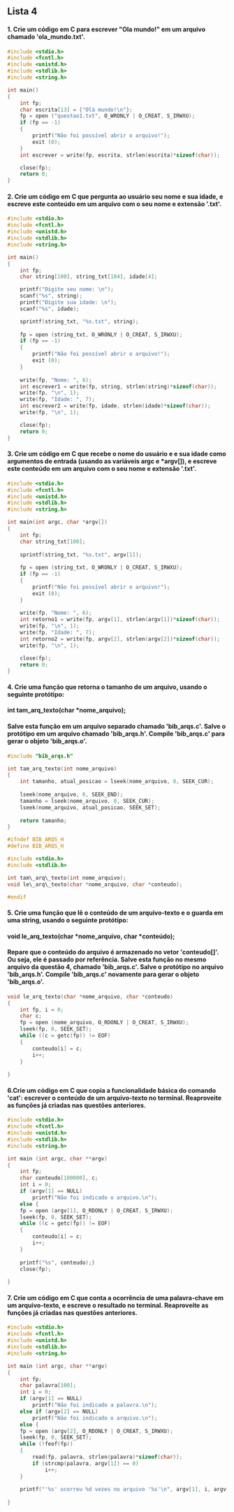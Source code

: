 ## Lista 4

#### 1. Crie um código em C para escrever "Ola mundo!" em um arquivo chamado 'ola_mundo.txt'.

``` C
#include <stdio.h>	
#include <fcntl.h>	
#include <unistd.h>	
#include <stdlib.h>	
#include <string.h>

int main()
{
	int fp;
	char escrita[13] = {"Olá mundo!\n"};
	fp = open ("questao1.txt", O_WRONLY | O_CREAT, S_IRWXU); 
	if (fp == -1)
	{
		printf("Não foi possível abrir o arquivo!"); 
		exit (0); 
	}
	int escrever = write(fp, escrita, strlen(escrita)*sizeof(char));

	close(fp); 
	return 0; 
}
```

#### 2. Crie um código em C que pergunta ao usuário seu nome e sua idade, e escreve este conteúdo em um arquivo com o seu nome e extensão '.txt'.

``` C
#include <stdio.h>	
#include <fcntl.h>	
#include <unistd.h>	
#include <stdlib.h>	
#include <string.h>

int main()
{
	int fp;
	char string[100], string_txt[104], idade[4];

	printf("Digite seu nome: \n");
	scanf("%s", string); 
	printf("Digite sua idade: \n"); 
	scanf("%s", idade); 

	sprintf(string_txt, "%s.txt", string); 
	
	fp = open (string_txt, O_WRONLY | O_CREAT, S_IRWXU); 
	if (fp == -1)
	{
		printf("Não foi possível abrir o arquivo!"); 
		exit (0); 
	}
	
	write(fp, "Nome: ", 6); 
	int escrever1 = write(fp, string, strlen(string)*sizeof(char));
	write(fp, "\n", 1);
	write(fp, "Idade: ", 7);
	int escrever2 = write(fp, idade, strlen(idade)*sizeof(char));	
	write(fp, "\n", 1);

	close(fp); 
	return 0; 
}
``` 

#### 3. Crie um código em C que recebe o nome do usuário e e sua idade como argumentos de entrada (usando as variáveis argc e *argv[]), e escreve este conteúdo em um arquivo com o seu nome e extensão '.txt'.

``` C
#include <stdio.h>	
#include <fcntl.h>	
#include <unistd.h>	
#include <stdlib.h>	
#include <string.h>

int main(int argc, char *argv[])
{
	int fp;
	char string_txt[100];
		
	sprintf(string_txt, "%s.txt", argv[1]); 
	
	fp = open (string_txt, O_WRONLY | O_CREAT, S_IRWXU); 
	if (fp == -1)
	{
		printf("Não foi possível abrir o arquivo!"); 
		exit (0); 
	}
	
	write(fp, "Nome: ", 6);
	int retorno1 = write(fp, argv[1], strlen(argv[1])*sizeof(char));
	write(fp, "\n", 1);
	write(fp, "Idade: ", 7);
	int retorno2 = write(fp, argv[2], strlen(argv[2])*sizeof(char));	
	write(fp, "\n", 1);

	close(fp); 
	return 0; 
}
``` 

#### 4. Crie uma função que retorna o tamanho de um arquivo, usando o seguinte protótipo:

#### int tam_arq_texto(char *nome_arquivo);

#### Salve esta função em um arquivo separado chamado 'bib_arqs.c'. Salve o protótipo em um arquivo chamado 'bib_arqs.h'. Compile 'bib_arqs.c' para gerar o objeto 'bib_arqs.o'.

``` C
#include "bib_arqs.h"

int tam_arq_texto(int nome_arquivo) 
{
    int tamanho, atual_posicao = lseek(nome_arquivo, 0, SEEK_CUR);
  
    lseek(nome_arquivo, 0, SEEK_END);
    tamanho = lseek(nome_arquivo, 0, SEEK_CUR);
    lseek(nome_arquivo, atual_posicao, SEEK_SET);
 
    return tamanho;
}
``` 

``` C
#ifndef BIB_ARQS_H
#define BIB_ARQS_H

#include <stdio.h>
#include <stdlib.h>

int tam\_arq\_texto(int nome_arquivo);
void le\_arq\_texto(char *nome_arquivo, char *conteudo);

#endif
```

#### 5. Crie uma função que lê o conteúdo de um arquivo-texto e o guarda em uma string, usando o seguinte protótipo:

#### void le_arq_texto(char *nome_arquivo, char *conteúdo);

#### Repare que o conteúdo do arquivo é armazenado no vetor 'conteudo[]'. Ou seja, ele é passado por referência. Salve esta função no mesmo arquivo da questão 4, chamado 'bib_arqs.c'. Salve o protótipo no arquivo 'bib_arqs.h'. Compile 'bib_arqs.c' novamente para gerar o objeto 'bib_arqs.o'.

``` C
void le_arq_texto(char *nome_arquivo, char *conteudo)
{
	int fp, i = 0;
	char c; 
	fp = open (nome_arquivo, O_RDONLY | O_CREAT, S_IRWXU);
	lseek(fp, 0, SEEK_SET); 
	while ((c = getc(fp)) != EOF)
	{
		conteudo[i] = c;
		i++; 
	}
	
}
```

#### 6.Crie um código em C que copia a funcionalidade básica do comando 'cat': escrever o conteúdo de um arquivo-texto no terminal. Reaproveite as funções já criadas nas questões anteriores. 

``` C
#include <stdio.h>	
#include <fcntl.h>	
#include <unistd.h>	
#include <stdlib.h>	
#include <string.h>

int main (int argc, char **argv)
{
	int fp;
	char conteudo[100000], c;
	int i = 0; 
	if (argv[1] == NULL)
		printf("Não foi indicado o arquivo.\n");
	else {
	fp = open (argv[1], O_RDONLY | O_CREAT, S_IRWXU);
	lseek(fp, 0, SEEK_SET); 
	while ((c = getc(fp)) != EOF)
	{
		conteudo[i] = c;
		i++; 
	}
	
	printf("%s", conteudo);}
	close(fp); 
	
}
```

#### 7. Crie um código em C que conta a ocorrência de uma palavra-chave em um arquivo-texto, e escreve o resultado no terminal. Reaproveite as funções já criadas nas questões anteriores.

``` C
#include <stdio.h>	
#include <fcntl.h>	
#include <unistd.h>	
#include <stdlib.h>	
#include <string.h>

int main (int argc, char **argv)
{
	int fp;
	char palavra[100];
	int i = 0; 
	if (argv[1] == NULL)
		printf("Não foi indicado a palavra.\n");
	else if (argv[2] == NULL)
		printf("Não foi indicado o arquivo.\n");
	else {
	fp = open (argv[2], O_RDONLY | O_CREAT, S_IRWXU);
	lseek(fp, 0, SEEK_SET); 
	while (!feof(fp))
	{
		read(fp, palavra, strlen(palavra)*sizeof(char));
		if (strcmp(palavra, argv[1]) == 0)
			i++; 
	}
	
	printf("'%s' ocorreu %d vezes no arquivo '%s'\n", argv[1], i, argv[2]);}
	
}
```



